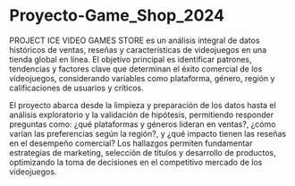 ﻿# Proyecto-Game_Shop_2024

PROJECT ICE VIDEO GAMES STORE es un análisis integral de datos históricos de ventas, reseñas y características de videojuegos en una tienda global en línea. El objetivo principal es identificar patrones, tendencias y factores clave que determinan el éxito comercial de los videojuegos, considerando variables como plataforma, género, región y calificaciones de usuarios y críticos.

El proyecto abarca desde la limpieza y preparación de los datos hasta el análisis exploratorio y la validación de hipótesis, permitiendo responder preguntas como: ¿qué plataformas y géneros lideran en ventas?, ¿cómo varían las preferencias según la región?, y ¿qué impacto tienen las reseñas en el desempeño comercial? Los hallazgos permiten fundamentar estrategias de marketing, selección de títulos y desarrollo de productos, optimizando la toma de decisiones en el competitivo mercado de los videojuegos.
